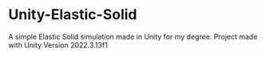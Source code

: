 # Unity-Elastic-Solid

A simple Elastic Solid simulation made in Unity for my degree.
Project made with Unity Version 2022.3.13f1
